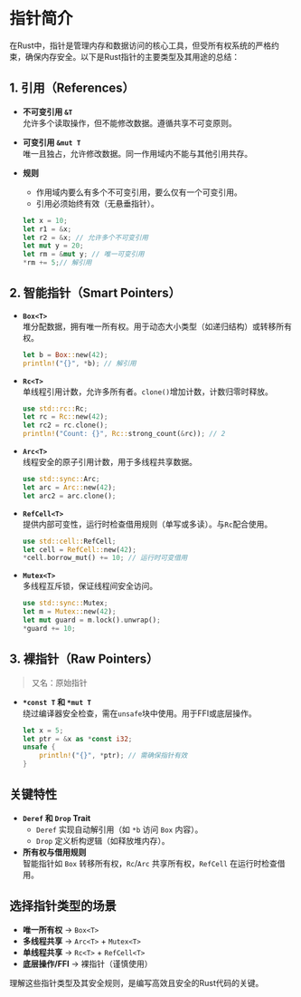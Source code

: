# 指针简介

在Rust中，指针是管理内存和数据访问的核心工具，但受所有权系统的严格约束，确保内存安全。以下是Rust指针的主要类型及其用途的总结：

## 1. **引用（References）**

- **不可变引用 `&T`**  
     允许多个读取操作，但不能修改数据。遵循共享不可变原则。
- **可变引用 `&mut T`**  
     唯一且独占，允许修改数据。同一作用域内不能与其他引用共存。
- **规则**  
  - 作用域内要么有多个不可变引用，要么仅有一个可变引用。
  - 引用必须始终有效（无悬垂指针）。

   ```rust
   let x = 10;
   let r1 = &x;
   let r2 = &x; // 允许多个不可变引用
   let mut y = 20;
   let rm = &mut y; // 唯一可变引用
   *rm += 5;// 解引用
   ```

## 2. **智能指针（Smart Pointers）**

- **`Box<T>`**  
     堆分配数据，拥有唯一所有权。用于动态大小类型（如递归结构）或转移所有权。

     ```rust
     let b = Box::new(42);
     println!("{}", *b); // 解引用
     ```

- **`Rc<T>`**  
     单线程引用计数，允许多所有者。`clone()`增加计数，计数归零时释放。

     ```rust
     use std::rc::Rc;
     let rc = Rc::new(42);
     let rc2 = rc.clone();
     println!("Count: {}", Rc::strong_count(&rc)); // 2
     ```

- **`Arc<T>`**  
     线程安全的原子引用计数，用于多线程共享数据。

     ```rust
     use std::sync::Arc;
     let arc = Arc::new(42);
     let arc2 = arc.clone();
     ```

- **`RefCell<T>`**  
     提供内部可变性，运行时检查借用规则（单写或多读）。与`Rc`配合使用。

     ```rust
     use std::cell::RefCell;
     let cell = RefCell::new(42);
     *cell.borrow_mut() += 10; // 运行时可变借用
     ```

- **`Mutex<T>`**  
     多线程互斥锁，保证线程间安全访问。

     ```rust
     use std::sync::Mutex;
     let m = Mutex::new(42);
     let mut guard = m.lock().unwrap();
     *guard += 10;
     ```

## 3. **裸指针（Raw Pointers）**

>又名：原始指针

- **`*const T` 和 `*mut T`**  
     绕过编译器安全检查，需在`unsafe`块中使用。用于FFI或底层操作。

     ```rust
     let x = 5;
     let ptr = &x as *const i32;
     unsafe {
         println!("{}", *ptr); // 需确保指针有效
     }
     ```

## 关键特性

- **`Deref` 和 `Drop` Trait**  
  - `Deref` 实现自动解引用（如 `*b` 访问 `Box` 内容）。
  - `Drop` 定义析构逻辑（如释放堆内存）。
- **所有权与借用规则**  
     智能指针如 `Box` 转移所有权，`Rc`/`Arc` 共享所有权，`RefCell` 在运行时检查借用。

## 选择指针类型的场景

- **唯一所有权** → `Box<T>`
- **多线程共享** → `Arc<T>` + `Mutex<T>`
- **单线程共享** → `Rc<T>` + `RefCell<T>`
- **底层操作/FFI** → 裸指针（谨慎使用）

理解这些指针类型及其安全规则，是编写高效且安全的Rust代码的关键。
